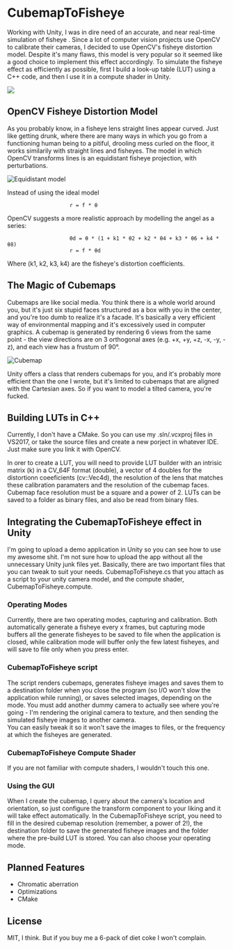# CubemapToFisheye
Working with Unity, I was in dire need of an accurate, and near real-time simulation of fisheye . Since a lot of computer vision projects use OpenCV to calibrate their cameras, I decided to use OpenCV's fisheye distortion model. Despite it's many flaws, this model is very popular so it seemed like a good choice to implement this effect accordingly. To simulate the fisheye effect as efficiently as possible, first I build a look-up table (LUT) using a C++ code, and then I use it in a compute shader in Unity.

[![](http://img.youtube.com/vi/3-XyOb4pdns/0.jpg)](http://www.youtube.com/watch?v=3-XyOb4pdns "FisheyeSimulatorDem")

## OpenCV Fisheye Distortion Model
As you probably know, in a fisheye lens straight lines appear curved. Just like getting drunk, where there are many ways in which you go from a functioning human being to a pitiful, drooling mess curled on the floor, it works similarily with straight lines and fisheyes. The model in which OpenCV transforms lines is an equidistant fisheye projection, with perturbations. 

![Equidistant model](https://www.researchgate.net/publication/299374422/figure/fig5/AS:349739804577799@1460395875601/Equidistant-projection-equidistant-projection-th-90dc-R-35.png)

Instead of using the ideal model

                        r = f * θ 
                        
OpenCV suggests a more realistic approach by modelling the angel as a series:

                        θd = θ * (1 + k1 * θ2 + k2 * θ4 + k3 * θ6 + k4 * θ8)
                        r = f * θd
                        
Where (k1, k2, k3, k4) are the fisheye's distortion coefficients. 

## The Magic of Cubemaps
Cubemaps are like social media. You think there is a whole world around you, but it's just six stupid faces structured as a box with you in the center, and you're too dumb to realize it's a facade. It's basically a very efficient way of environmental mapping and it's excessively used in computer graphics. A cubemap is generated by rendering 6 views from the same point - the view directions are on 3 orthogonal axes (e.g. +x, +y, +z, -x, -y, -z), and each view has a frustum of 90°. 

![Cubemap](http://i.imgur.com/32X3hcc.png)

Unity offers a class that renders cubemaps for you, and it's probably more efficient than the one I wrote, but it's limited to cubemaps that are aligned with the Cartesian axes. So if you want to model a tilted camera, you're fucked. 

## Building LUTs in C++
Currently, I don't have a CMake. So you can use my .sln/.vcxproj files in VS2017, or take the source files and create a new porject in whatever IDE. Just make sure you link it with OpenCV. 

In orer to create a LUT, you will need to provide LUT builder with an intrisic matrix (k) in a CV_64F format (double), a vector of 4 doubles for the distortionn coeeficients (cv::Vec4d), the resolution of the lens that matches these calibration paramaters and the resolution of the cubemap faces. Cubemap face resolution must be a square and a power of 2.
LUTs can be saved to a folder as binary files, and also be read from binary files. 

## Integrating the CubemapToFisheye effect in Unity
I'm going to upload a demo application in Unity so you can see how to use my awesome shit. I'm not sure how to upload the app without all the unnecessary Unity junk files yet. 
Basically, there are two important files that you can tweak to suit your needs. CubemapToFisheye.cs that you attach as a script to your unity camera model, and the compute shader, CubemapToFisheye.compute.

### Operating Modes
Currently, there are two operating modes, capturing and calibration. Both automatically generate a fisheye every x frames, but capturing mode buffers all the generate fisheyes to be saved to file when the application is closed, while calibration mode will buffer only the few latest fisheyes, and will save to file only when you press enter.

### CubemapToFisheye script
The script renders cubemaps, generates fisheye images and saves them to a destination folder when you close the program (so I/O won't slow the application while running), or saves selected images, depending on the mode. You must add another dummy camera to actually see where you're going - I'm rendering the original camera to texture, and then sending the simulated fisheye images to another camera.  
You can easily tweak it so it won't save the images to files, or the frequency at which the fisheyes are generated. 

### CubemapToFisheye Compute Shader
If you are not familiar with compute shaders, I wouldn't touch this one.

### Using the GUI
When I create the cubemap, I query about the camera's location and orientation, so just configure the transform component to your liking and it will take effect automatically. 
In the CubemapToFisheye script, you need to fill in the desired cubemap resolution (remember, a power of 2!), the destination folder to save the generated fisheye images and the folder where the pre-build LUT is stored. You can also choose your operating mode.

## Planned Features
- Chromatic aberration
- Optimizations
- CMake

## License
MIT, I think. But if you buy me a 6-pack of diet coke I won't complain.
